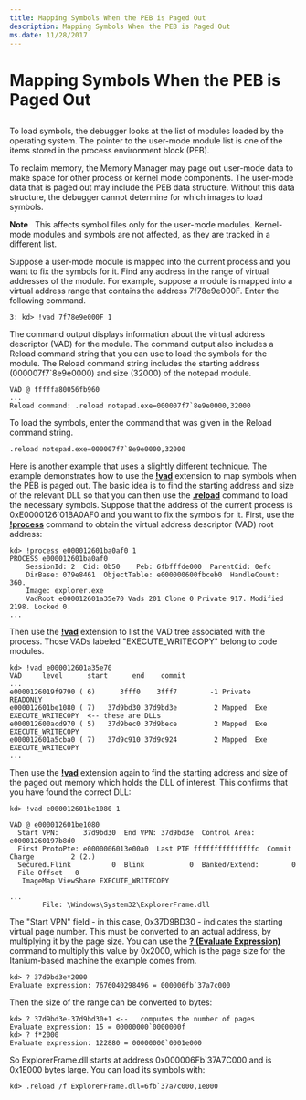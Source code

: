 ```yaml
---
title: Mapping Symbols When the PEB is Paged Out
description: Mapping Symbols When the PEB is Paged Out
ms.date: 11/28/2017
---
```


# Mapping Symbols When the PEB is Paged Out


## <span id="ddk_invalid_or_missing_symbols_dbg"></span><span id="DDK_INVALID_OR_MISSING_SYMBOLS_DBG"></span>


To load symbols, the debugger looks at the list of modules loaded by the operating system. The pointer to the user-mode module list is one of the items stored in the process environment block (PEB).

To reclaim memory, the Memory Manager may page out user-mode data to make space for other process or kernel mode components. The user-mode data that is paged out may include the PEB data structure. Without this data structure, the debugger cannot determine for which images to load symbols.

**Note**   This affects symbol files only for the user-mode modules. Kernel-mode modules and symbols are not affected, as they are tracked in a different list.

 

Suppose a user-mode module is mapped into the current process and you want to fix the symbols for it. Find any address in the range of virtual addresses of the module. For example, suppose a module is mapped into a virtual address range that contains the address 7f78e9e000F. Enter the following command.

```dbgcmd
3: kd> !vad 7f78e9e000F 1
```

The command output displays information about the virtual address descriptor (VAD) for the module. The command output also includes a Reload command string that you can use to load the symbols for the module. The Reload command string includes the starting address (000007f7\`8e9e0000) and size (32000) of the notepad module.

```dbgcmd
VAD @ fffffa80056fb960
...
Reload command: .reload notepad.exe=000007f7`8e9e0000,32000
```

To load the symbols, enter the command that was given in the Reload command string.

```dbgcmd
.reload notepad.exe=000007f7`8e9e0000,32000
```

Here is another example that uses a slightly different technique. The example demonstrates how to use the [**!vad**](-vad.md) extension to map symbols when the PEB is paged out. The basic idea is to find the starting address and size of the relevant DLL so that you can then use the [**.reload**](-reload--reload-module-.md) command to load the necessary symbols. Suppose that the address of the current process is 0xE0000126\`01BA0AF0 and you want to fix the symbols for it. First, use the [**!process**](-process.md) command to obtain the virtual address descriptor (VAD) root address:

```dbgcmd
kd> !process e000012601ba0af0 1
PROCESS e000012601ba0af0
    SessionId: 2  Cid: 0b50    Peb: 6fbfffde000  ParentCid: 0efc
    DirBase: 079e8461  ObjectTable: e000000600fbceb0  HandleCount: 360.
    Image: explorer.exe
    VadRoot e000012601a35e70 Vads 201 Clone 0 Private 917. Modified 2198. Locked 0.
...
```

Then use the [**!vad**](-vad.md) extension to list the VAD tree associated with the process. Those VADs labeled "EXECUTE\_WRITECOPY" belong to code modules.

```dbgcmd
kd> !vad e000012601a35e70
VAD     level      start      end    commit
...
e0000126019f9790 ( 6)      3fff0    3fff7        -1 Private      READONLY
e000012601be1080 ( 7)   37d9bd30 37d9bd3e         2 Mapped  Exe  EXECUTE_WRITECOPY  <-- these are DLLs
e000012600acd970 ( 5)   37d9bec0 37d9bece         2 Mapped  Exe  EXECUTE_WRITECOPY
e000012601a5cba0 ( 7)   37d9c910 37d9c924         2 Mapped  Exe  EXECUTE_WRITECOPY
...
```

Then use the [**!vad**](-vad.md) extension again to find the starting address and size of the paged out memory which holds the DLL of interest. This confirms that you have found the correct DLL:

```dbgcmd
kd> !vad e000012601be1080 1

VAD @ e000012601be1080
  Start VPN:      37d9bd30  End VPN: 37d9bd3e  Control Area:  e00001260197b8d0
  First ProtoPte: e0000006013e00a0  Last PTE fffffffffffffffc  Commit Charge         2 (2.)
  Secured.Flink          0  Blink           0  Banked/Extend:        0
  File Offset   0
   ImageMap ViewShare EXECUTE_WRITECOPY

...
        File: \Windows\System32\ExplorerFrame.dll
```

The "Start VPN" field - in this case, 0x37D9BD30 - indicates the starting virtual page number. This must be converted to an actual address, by multiplying it by the page size. You can use the [**? (Evaluate Expression)**](---evaluate-expression-.md) command to multiply this value by 0x2000, which is the page size for the Itanium-based machine the example comes from.

```dbgcmd
kd> ? 37d9bd3e*2000 
Evaluate expression: 7676040298496 = 000006fb`37a7c000
```

Then the size of the range can be converted to bytes:

```dbgcmd
kd> ? 37d9bd3e-37d9bd30+1 <--   computes the number of pages
Evaluate expression: 15 = 00000000`0000000f
kd> ? f*2000
Evaluate expression: 122880 = 00000000`0001e000        
```

So ExplorerFrame.dll starts at address 0x000006Fb\`37A7C000 and is 0x1E000 bytes large. You can load its symbols with:

```dbgcmd
kd> .reload /f ExplorerFrame.dll=6fb`37a7c000,1e000
```

 

 





